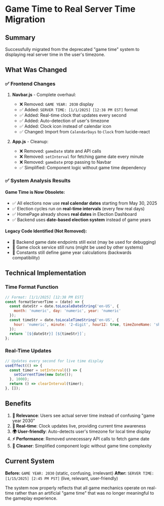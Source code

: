 # Game Time to Real Server Time Migration

## Summary

Successfully migrated from the deprecated "game time" system to displaying real server time in the user's timezone.

## What Was Changed

### ✅ **Frontend Changes**

1. **Navbar.js** - Complete overhaul:
   - ❌ Removed: `GAME YEAR: 2030` display
   - ✅ Added: `SERVER TIME: [1/1/2025] [12:38 PM EST]` format
   - ✅ Added: Real-time clock that updates every second
   - ✅ Added: Auto-detection of user's timezone
   - ✅ Added: Clock icon instead of calendar icon
   - ✅ Changed: Import from `CalendarDays` to `Clock` from lucide-react

2. **App.js** - Cleanup:
   - ❌ Removed: `gameDate` state and API calls
   - ❌ Removed: `setInterval` for fetching game date every minute
   - ❌ Removed: `gameDate` prop passing to Navbar
   - ✅ Simplified: Component logic without game time dependency

### ✅ **System Analysis Results**

#### **Game Time is Now Obsolete:**
- ✅ All elections now use **real calendar dates** starting from May 30, 2025
- ✅ Election cycles run on **real-time intervals** (every few real days)
- ✅ HomePage already shows **real dates** in Election Dashboard
- ✅ Backend uses **date-based election system** instead of game years

#### **Legacy Code Identified (Not Removed):**
- 🔶 Backend game date endpoints still exist (may be used for debugging)
- 🔶 Game clock service still runs (might be used by other systems)
- 🔶 Constants still define game year calculations (backwards compatibility)

## Technical Implementation

### **Time Format Function**
```javascript
// Format: [1/1/2025] [12:38 PM EST]
const formatServerTime = (date) => {
  const dateStr = date.toLocaleDateString('en-US', {
    month: 'numeric', day: 'numeric', year: 'numeric'
  });
  const timeStr = date.toLocaleTimeString('en-US', {
    hour: 'numeric', minute: '2-digit', hour12: true, timeZoneName: 'short'
  });
  return `[${dateStr}] [${timeStr}]`;
};
```

### **Real-Time Updates**
```javascript
// Updates every second for live time display
useEffect(() => {
  const timer = setInterval(() => {
    setCurrentTime(new Date());
  }, 1000);
  return () => clearInterval(timer);
}, []);
```

## Benefits

1. **🎯 Relevance**: Users see actual server time instead of confusing "game year 2030"
2. **🔄 Real-time**: Clock updates live, providing current time awareness
3. **🌍 User-friendly**: Auto-detects user's timezone for local time display
4. **⚡ Performance**: Removed unnecessary API calls to fetch game date
5. **🧹 Cleaner**: Simplified component logic without game time complexity

## Current System

**Before:** `GAME YEAR: 2030` (static, confusing, irrelevant)
**After:** `SERVER TIME: [1/15/2025] [2:45 PM PST]` (live, relevant, user-friendly)

The system now properly reflects that all game mechanics operate on real-time rather than an artificial "game time" that was no longer meaningful to the gameplay experience. 